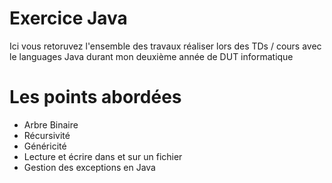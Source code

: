 # Exercice Java

Ici vous retoruvez l'ensemble des travaux réaliser lors des TDs / cours avec le languages Java durant mon deuxième année de DUT informatique

# Les points abordées

- Arbre Binaire
- Récursivité
- Généricité
- Lecture et écrire dans et sur un fichier
- Gestion des exceptions en Java
